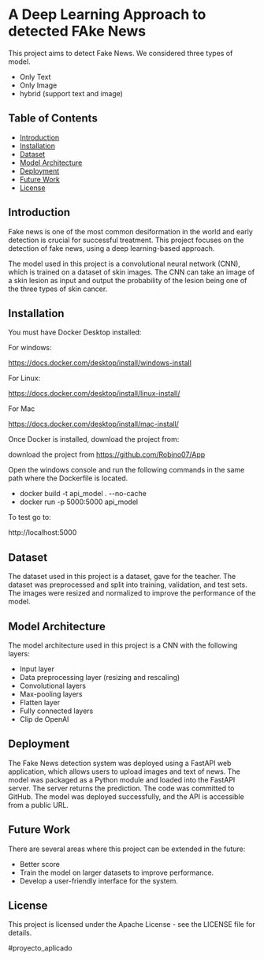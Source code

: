 # A Deep Learning Approach to detected FAke News

This project aims to detect Fake News. We considered three types of model.
- Only Text
- Only Image
- hybrid (support text and image)

## Table of Contents

- [Introduction](#introduction)
- [Installation](#installation)
- [Dataset](#dataset)
- [Model Architecture](#model-architecture)
- [Deployment](#deployment)
- [Future Work](#future-work)
- [License](#license)

## Introduction

Fake news is one of the most common desiformation in the world and early detection is crucial for successful treatment. This project focuses on the detection of fake news, using a deep learning-based approach.

The model used in this project is a convolutional neural network (CNN), which is trained on a dataset of skin images. The CNN can take an image of a skin lesion as input and output the probability of the lesion being one of the three types of skin cancer.

## Installation
 
You must have Docker Desktop installed:

For windows:

https://docs.docker.com/desktop/install/windows-install

For Linux:

https://docs.docker.com/desktop/install/linux-install/

For Mac

https://docs.docker.com/desktop/install/mac-install/

Once Docker is installed, download the project from:

download the project from https://github.com/Robino07/App

Open the windows console and run the following commands in the same path where the Dockerfile is located.

 - docker build -t api_model . --no-cache
 - docker run -p 5000:5000 api_model

To test go to:

http://localhost:5000

## Dataset
The dataset used in this project is a dataset, gave for the teacher.
The dataset was preprocessed and split into training, validation, and test sets. The images were resized and normalized to improve the performance of the model.


## Model Architecture
The model architecture used in this project is a CNN with the following layers:

- Input layer
- Data preprocessing layer (resizing and rescaling)
- Convolutional layers
- Max-pooling layers
- Flatten layer
- Fully connected layers
- Clip de OpenAI


## Deployment
The Fake News detection system was deployed using a FastAPI web application, which allows users to upload images and text of news. The model was packaged as a Python module and loaded into the FastAPI server. The server returns the prediction. The code was committed to GitHub. The model was deployed successfully, and the API is accessible from a public URL.


## Future Work
There are several areas where this project can be extended in the future:

- Better score
- Train the model on larger datasets to improve performance.
- Develop a user-friendly interface for the system.

## License
This project is licensed under the Apache License - see the LICENSE file for details.

#proyecto_aplicado

